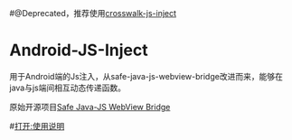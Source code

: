 #@Deprecated，推荐使用[crosswalk-js-inject](https://github.com/CLovinr/crosswalk-js-inject)

# Android-JS-Inject
用于Android端的Js注入，从safe-java-js-webview-bridge改进而来，能够在java与js端间相互动态传递函数。

原始开源项目[Safe Java-JS WebView Bridge](https://github.com/pedant/safe-java-js-webview-bridge)


#[打开:使用说明](https://CLovinr.github.io/demo/Android-JS-Inject/index.html)
